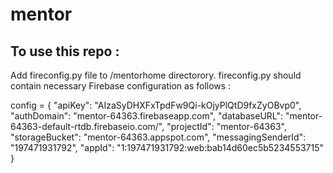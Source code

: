 # mentor
## To use this repo :

Add fireconfig.py file to /mentorhome directorory. fireconfig.py should contain necessary Firebase configuration as follows :

  config = {
    "apiKey": "AIzaSyDHXFxTpdFw9Qi-kOjyPlQtD9fxZyOBvp0",
    "authDomain": "mentor-64363.firebaseapp.com",
    "databaseURL": "mentor-64363-default-rtdb.firebaseio.com/",
    "projectId": "mentor-64363",
    "storageBucket": "mentor-64363.appspot.com",
    "messagingSenderId": "197471931792",
    "appId": "1:197471931792:web:bab14d60ec5b5234553715"
  }
